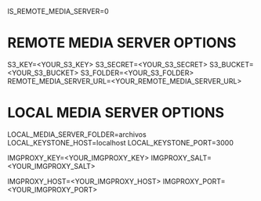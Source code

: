 IS_REMOTE_MEDIA_SERVER=0

# REMOTE MEDIA SERVER OPTIONS
S3_KEY=<YOUR_S3_KEY>
S3_SECRET=<YOUR_S3_SECRET>
S3_BUCKET=<YOUR_S3_BUCKET>
S3_FOLDER=<YOUR_S3_FOLDER>
REMOTE_MEDIA_SERVER_URL=<YOUR_REMOTE_MEDIA_SERVER_URL>

# LOCAL MEDIA SERVER OPTIONS
LOCAL_MEDIA_SERVER_FOLDER=archivos
LOCAL_KEYSTONE_HOST=localhost
LOCAL_KEYSTONE_PORT=3000

IMGPROXY_KEY=<YOUR_IMGPROXY_KEY>
IMGPROXY_SALT=<YOUR_IMGPROXY_SALT>

IMGPROXY_HOST=<YOUR_IMGPROXY_HOST>
IMGPROXY_PORT=<YOUR_IMGPROXY_PORT>
